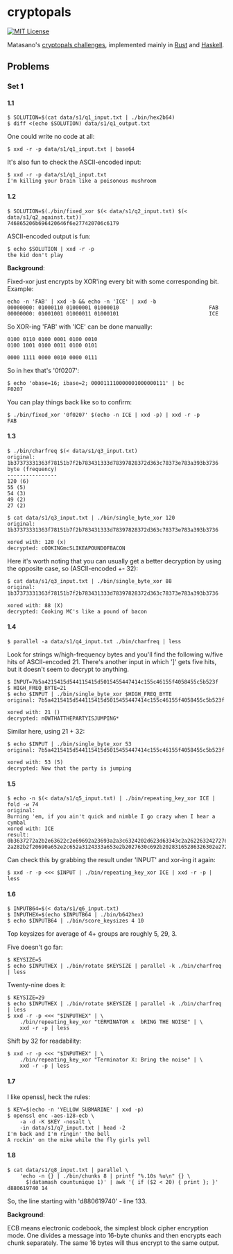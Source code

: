 # cryptopals

[![MIT License](https://img.shields.io/badge/license-MIT-blue.svg)](https://github.com/jtobin/cryptopals/blob/master/LICENSE)

Matasano's [cryptopals challenges](http://cryptopals.com/), implemented mainly
in [Rust](https://www.rust-lang.org) and [Haskell](https://haskell-lang.org/).

## Problems

### Set 1

#### 1.1

    $ SOLUTION=$(cat data/s1/q1_input.txt | ./bin/hex2b64)
    $ diff <(echo $SOLUTION) data/s1/q1_output.txt

One could write no code at all:

    $ xxd -r -p data/s1/q1_input.txt | base64

It's also fun to check the ASCII-encoded input:

    $ xxd -r -p data/s1/q1_input.txt
    I'm killing your brain like a poisonous mushroom

#### 1.2

    $ SOLUTION=$(./bin/fixed_xor $(< data/s1/q2_input.txt) $(< data/s1/q2_against.txt))
    746865206b696420646f6e277420706c6179

ASCII-encoded output is fun:

    $ echo $SOLUTION | xxd -r -p
    the kid don't play

**Background**:

Fixed-xor just encrypts by XOR'ing every bit with some corresponding bit.
Example:

    echo -n 'FAB' | xxd -b && echo -n 'ICE' | xxd -b
    00000000: 01000110 01000001 01000010                             FAB
    00000000: 01001001 01000011 01000101                             ICE

So XOR-ing 'FAB' with 'ICE' can be done manually:

    0100 0110 0100 0001 0100 0010
    0100 1001 0100 0011 0100 0101

    0000 1111 0000 0010 0000 0111

So in hex that's '0f0207':

    $ echo 'obase=16; ibase=2; 000011110000001000000111' | bc
    F0207

You can play things back like so to confirm:

    $ ./bin/fixed_xor '0f0207' $(echo -n ICE | xxd -p) | xxd -r -p
    FAB

#### 1.3

    $ ./bin/charfreq $(< data/s1/q3_input.txt)
    original: 1b37373331363f78151b7f2b783431333d78397828372d363c78373e783a393b3736
    byte (frequency)
    ----------------
    120 (6)
    55 (5)
    54 (3)
    49 (2)
    27 (2)

    $ cat data/s1/q3_input.txt | ./bin/single_byte_xor 120
    original: 1b37373331363f78151b7f2b783431333d78397828372d363c78373e783a393b3736

    xored with: 120 (x)
    decrypted: cOOKINGmcSLIKEAPOUNDOFBACON

Here it's worth noting that you can usually get a better decryption by using
the opposite case, so (ASCII-encoded +- 32):

    $ cat data/s1/q3_input.txt | ./bin/single_byte_xor 88
    original: 1b37373331363f78151b7f2b783431333d78397828372d363c78373e783a393b3736

    xored with: 88 (X)
    decrypted: Cooking MC's like a pound of bacon

#### 1.4

    $ parallel -a data/s1/q4_input.txt ./bin/charfreq | less

Look for strings w/high-frequency bytes and you'll find the following
w/five hits of ASCII-encoded 21.  There's another input in which ']' gets five
hits, but it doesn't seem to decrypt to anything.

    $ INPUT=7b5a4215415d544115415d5015455447414c155c46155f4058455c5b523f
    $ HIGH_FREQ_BYTE=21
    $ echo $INPUT | ./bin/single_byte_xor $HIGH_FREQ_BYTE
    original: 7b5a4215415d544115415d5015455447414c155c46155f4058455c5b523f

    xored with: 21 ()
    decrypted: nOWTHATTHEPARTYISJUMPING*

Similar here, using 21 + 32:

    $ echo $INPUT | ./bin/single_byte_xor 53
    original: 7b5a4215415d544115415d5015455447414c155c46155f4058455c5b523f

    xored with: 53 (5)
    decrypted: Now that the party is jumping

#### 1.5

    $ echo -n $(< data/s1/q5_input.txt) | ./bin/repeating_key_xor ICE | fold -w 74
    original:
    Burning 'em, if you ain't quick and nimble I go crazy when I hear a cymbal
    xored with: ICE
    result:
    0b3637272a2b2e63622c2e69692a23693a2a3c6324202d623d63343c2a2622632427276527
    2a282b2f20690a652e2c652a3124333a653e2b2027630c692b20283165286326302e27282f

Can check this by grabbing the result under 'INPUT' and xor-ing it again:

    $ xxd -r -p <<< $INPUT | ./bin/repeating_key_xor ICE | xxd -r -p | less

#### 1.6

    $ INPUTB64=$(< data/s1/q6_input.txt)
    $ INPUTHEX=$(echo $INPUTB64 | ./bin/b642hex)
    $ echo $INPUTB64 | ./bin/score_keysizes 4 10

Top keysizes for average of 4+ groups are roughly 5, 29, 3.

Five doesn't go far:

    $ KEYSIZE=5
    $ echo $INPUTHEX | ./bin/rotate $KEYSIZE | parallel -k ./bin/charfreq | less

Twenty-nine does it:

    $ KEYSIZE=29
    $ echo $INPUTHEX | ./bin/rotate $KEYSIZE | parallel -k ./bin/charfreq | less
    $ xxd -r -p <<< "$INPUTHEX" | \
        ./bin/repeating_key_xor "tERMINATOR x  bRING THE NOISE" | \
        xxd -r -p | less

Shift by 32 for readability:

    $ xxd -r -p <<< "$INPUTHEX" | \
        ./bin/repeating_key_xor "Terminator X: Bring the noise" | \
        xxd -r -p | less

#### 1.7

I like openssl, heck the rules:

    $ KEY=$(echo -n 'YELLOW SUBMARINE' | xxd -p)
    $ openssl enc -aes-128-ecb \
        -a -d -K $KEY -nosalt \
        -in data/s1/q7_input.txt | head -2
    I'm back and I'm ringin' the bell
    A rockin' on the mike while the fly girls yell

#### 1.8

    $ cat data/s1/q8_input.txt | parallel \
        'echo -n {} | ./bin/chunks 8 | printf "%.10s %u\n" {} \
          $(datamash countunique 1)' | awk '{ if ($2 < 20) { print }; }'
    d880619740 14

So, the line starting with 'd880619740' - line 133.

**Background**:

ECB means electronic codebook, the simplest block cipher encryption mode.  One
divides a message into 16-byte chunks and then encrypts each chunk separately.
The same 16 bytes will thus encrypt to the same output.

